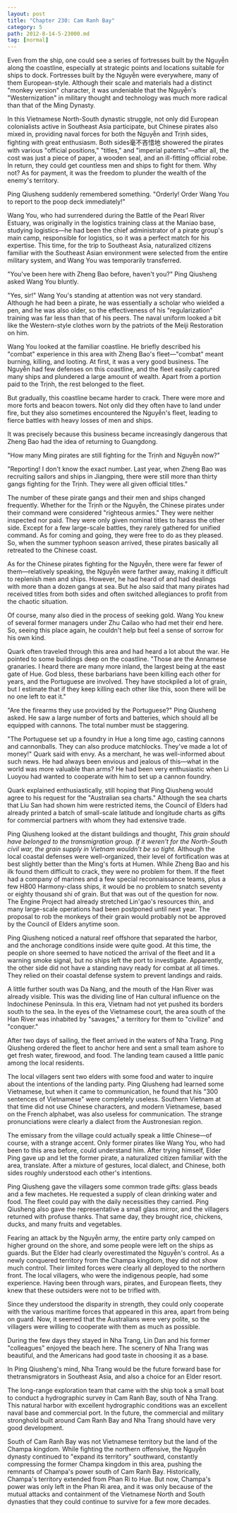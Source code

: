 ```yaml
---
layout: post
title: "Chapter 230: Cam Ranh Bay"
category: 5
path: 2012-8-14-5-23000.md
tag: [normal]
---
```


Even from the ship, one could see a series of fortresses built by the Nguyễn along the coastline, especially at strategic points and locations suitable for ships to dock. Fortresses built by the Nguyễn were everywhere, many of them European-style. Although their scale and materials had a distinct "monkey version" character, it was undeniable that the Nguyễn's "Westernization" in military thought and technology was much more radical than that of the Ming Dynasty.

In this Vietnamese North-South dynastic struggle, not only did European colonialists active in Southeast Asia participate, but Chinese pirates also mixed in, providing naval forces for both the Nguyễn and Trịnh sides, fighting with great enthusiasm. Both sides毫不吝惜地 showered the pirates with various "official positions," "titles," and "imperial patents"—after all, the cost was just a piece of paper, a wooden seal, and an ill-fitting official robe. In return, they could get countless men and ships to fight for them. Why not? As for payment, it was the freedom to plunder the wealth of the enemy's territory.

Ping Qiusheng suddenly remembered something. "Orderly! Order Wang You to report to the poop deck immediately!"

Wang You, who had surrendered during the Battle of the Pearl River Estuary, was originally in the logistics training class at the Maniao base, studying logistics—he had been the chief administrator of a pirate group's main camp, responsible for logistics, so it was a perfect match for his expertise. This time, for the trip to Southeast Asia, naturalized citizens familiar with the Southeast Asian environment were selected from the entire military system, and Wang You was temporarily transferred.

"You've been here with Zheng Bao before, haven't you?" Ping Qiusheng asked Wang You bluntly.

"Yes, sir!" Wang You's standing at attention was not very standard. Although he had been a pirate, he was essentially a scholar who wielded a pen, and he was also older, so the effectiveness of his "regularization" training was far less than that of his peers. The naval uniform looked a bit like the Western-style clothes worn by the patriots of the Meiji Restoration on him.

Wang You looked at the familiar coastline. He briefly described his "combat" experience in this area with Zheng Bao's fleet—"combat" meant burning, killing, and looting. At first, it was a very good business. The Nguyễn had few defenses on this coastline, and the fleet easily captured many ships and plundered a large amount of wealth. Apart from a portion paid to the Trịnh, the rest belonged to the fleet.

But gradually, this coastline became harder to crack. There were more and more forts and beacon towers. Not only did they often have to land under fire, but they also sometimes encountered the Nguyễn's fleet, leading to fierce battles with heavy losses of men and ships.

It was precisely because this business became increasingly dangerous that Zheng Bao had the idea of returning to Guangdong.

"How many Ming pirates are still fighting for the Trịnh and Nguyễn now?"

"Reporting! I don't know the exact number. Last year, when Zheng Bao was recruiting sailors and ships in Jiangping, there were still more than thirty gangs fighting for the Trịnh. They were all given official titles."

The number of these pirate gangs and their men and ships changed frequently. Whether for the Trịnh or the Nguyễn, the Chinese pirates under their command were considered "righteous armies." They were neither inspected nor paid. They were only given nominal titles to harass the other side. Except for a few large-scale battles, they rarely gathered for unified command. As for coming and going, they were free to do as they pleased. So, when the summer typhoon season arrived, these pirates basically all retreated to the Chinese coast.

As for the Chinese pirates fighting for the Nguyễn, there were far fewer of them—relatively speaking, the Nguyễn were farther away, making it difficult to replenish men and ships. However, he had heard of and had dealings with more than a dozen gangs at sea. But he also said that many pirates had received titles from both sides and often switched allegiances to profit from the chaotic situation.

Of course, many also died in the process of seeking gold. Wang You knew of several former managers under Zhu Cailao who had met their end here. So, seeing this place again, he couldn't help but feel a sense of sorrow for his own kind.

Quark often traveled through this area and had heard a lot about the war. He pointed to some buildings deep on the coastline. "Those are the Annamese granaries. I heard there are many more inland, the largest being at the east gate of Hue. God bless, these barbarians have been killing each other for years, and the Portuguese are involved. They have stockpiled a lot of grain, but I estimate that if they keep killing each other like this, soon there will be no one left to eat it."

"Are the firearms they use provided by the Portuguese?" Ping Qiusheng asked. He saw a large number of forts and batteries, which should all be equipped with cannons. The total number must be staggering.

"The Portuguese set up a foundry in Hue a long time ago, casting cannons and cannonballs. They can also produce matchlocks. They've made a lot of money!" Quark said with envy. As a merchant, he was well-informed about such news. He had always been envious and jealous of this—what in the world was more valuable than arms? He had been very enthusiastic when Li Luoyou had wanted to cooperate with him to set up a cannon foundry.

Quark explained enthusiastically, still hoping that Ping Qiusheng would agree to his request for the "Australian sea charts." Although the sea charts that Liu San had shown him were restricted items, the Council of Elders had already printed a batch of small-scale latitude and longitude charts as gifts for commercial partners with whom they had extensive trade.

Ping Qiusheng looked at the distant buildings and thought, *This grain should have belonged to the transmigration group. If it weren't for the North-South civil war, the grain supply in Vietnam wouldn't be so tight.* Although the local coastal defenses were well-organized, their level of fortification was at best slightly better than the Ming's forts at Humen. While Zheng Bao and his ilk found them difficult to crack, they were no problem for them. If the fleet had a company of marines and a few special reconnaissance teams, plus a few H800 Harmony-class ships, it would be no problem to snatch seventy or eighty thousand shi of grain. But that was out of the question for now. The Engine Project had already stretched Lin'gao's resources thin, and many large-scale operations had been postponed until next year. The proposal to rob the monkeys of their grain would probably not be approved by the Council of Elders anytime soon.

Ping Qiusheng noticed a natural reef offshore that separated the harbor, and the anchorage conditions inside were quite good. At this time, the people on shore seemed to have noticed the arrival of the fleet and lit a warning smoke signal, but no ships left the port to investigate. Apparently, the other side did not have a standing navy ready for combat at all times. They relied on their coastal defense system to prevent landings and raids.

A little further south was Da Nang, and the mouth of the Han River was already visible. This was the dividing line of Han cultural influence on the Indochinese Peninsula. In this era, Vietnam had not yet pushed its borders south to the sea. In the eyes of the Vietnamese court, the area south of the Han River was inhabited by "savages," a territory for them to "civilize" and "conquer."

After two days of sailing, the fleet arrived in the waters of Nha Trang. Ping Qiusheng ordered the fleet to anchor here and sent a small team ashore to get fresh water, firewood, and food. The landing team caused a little panic among the local residents.

The local villagers sent two elders with some food and water to inquire about the intentions of the landing party. Ping Qiusheng had learned some Vietnamese, but when it came to communication, he found that his "300 sentences of Vietnamese" were completely useless. Southern Vietnam at that time did not use Chinese characters, and modern Vietnamese, based on the French alphabet, was also useless for communication. The strange pronunciations were clearly a dialect from the Austronesian region.

The emissary from the village could actually speak a little Chinese—of course, with a strange accent. Only former pirates like Wang You, who had been to this area before, could understand him. After trying himself, Elder Ping gave up and let the former pirate, a naturalized citizen familiar with the area, translate. After a mixture of gestures, local dialect, and Chinese, both sides roughly understood each other's intentions.

Ping Qiusheng gave the villagers some common trade gifts: glass beads and a few machetes. He requested a supply of clean drinking water and food. The fleet could pay with the daily necessities they carried. Ping Qiusheng also gave the representative a small glass mirror, and the villagers returned with profuse thanks. That same day, they brought rice, chickens, ducks, and many fruits and vegetables.

Fearing an attack by the Nguyễn army, the entire party only camped on higher ground on the shore, and some people were left on the ships as guards. But the Elder had clearly overestimated the Nguyễn's control. As a newly conquered territory from the Champa kingdom, they did not show much control. Their limited forces were clearly all deployed to the northern front. The local villagers, who were the indigenous people, had some experience. Having been through wars, pirates, and European fleets, they knew that these outsiders were not to be trifled with.

Since they understood the disparity in strength, they could only cooperate with the various maritime forces that appeared in this area, apart from being on guard. Now, it seemed that the Australians were very polite, so the villagers were willing to cooperate with them as much as possible.

During the few days they stayed in Nha Trang, Lin Dan and his former "colleagues" enjoyed the beach here. The scenery of Nha Trang was beautiful, and the Americans had good taste in choosing it as a base.

In Ping Qiusheng's mind, Nha Trang would be the future forward base for thetransmigrators in Southeast Asia, and also a choice for an Elder resort.

The long-range exploration team that came with the ship took a small boat to conduct a hydrographic survey in Cam Ranh Bay, south of Nha Trang. This natural harbor with excellent hydrographic conditions was an excellent naval base and commercial port. In the future, the commercial and military stronghold built around Cam Ranh Bay and Nha Trang should have very good development.

South of Cam Ranh Bay was not Vietnamese territory but the land of the Champa kingdom. While fighting the northern offensive, the Nguyễn dynasty continued to "expand its territory" southward, constantly compressing the former Champa kingdom in this area, pushing the remnants of Champa's power south of Cam Ranh Bay. Historically, Champa's territory extended from Phan Ri to Hue. But now, Champa's power was only left in the Phan Ri area, and it was only because of the mutual attacks and containment of the Vietnamese North and South dynasties that they could continue to survive for a few more decades.
